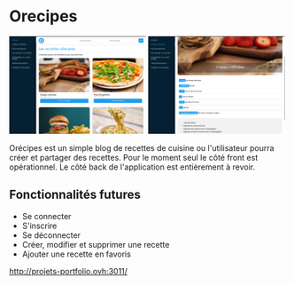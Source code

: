 # Orecipes

<img src="./images/homePage1.png" att="Home page" width="49%"> <img src="./images/oneRecipePage.png" att="One recipe page" width="49%">

Orécipes est un simple blog de recettes de cuisine ou l'utilisateur pourra créer et partager des recettes. Pour le moment seul le côté front est opérationnel. Le côté back de l'application est entièrement à revoir.

## Fonctionnalités futures

- Se connecter
- S'inscrire
- Se déconnecter
- Créer, modifier et supprimer une recette
- Ajouter une recette en favoris

http://projets-portfolio.ovh:3011/
